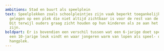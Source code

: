 ```yaml
---
ambitions: Stad en buurt als speelplein
text: Speelplekken zoals schoolpleintjes zijn vaak beperkt toegankelijk en
  gelegen op een plek die niet altijd zichtbaar is voor de rest van de buurt.
  Dit terwijl ouders graag zicht houden op hun kinderen als ze aan het spelen
  zijn.
boldpart: Er is bovendien een verschil tussen wat een 6-jarige doet spelen, wat
  een 10-jarige leuk vindt en waar jongeren warm van lopen als speel- of
  hangplek.
---
```

